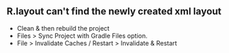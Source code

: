## R.layout can't find the newly created xml layout
- Clean & then rebuild the project
- Files > Sync Project with Gradle Files option.
- File > Invalidate Caches / Restart > Invalidate & Restart